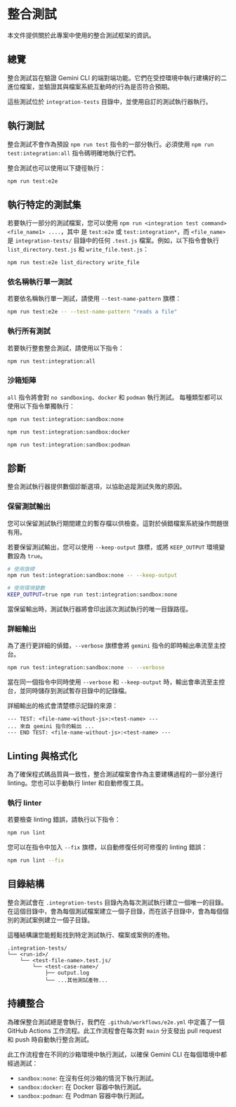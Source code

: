# 整合測試

本文件提供關於此專案中使用的整合測試框架的資訊。

## 總覽

整合測試旨在驗證 Gemini CLI 的端對端功能。它們在受控環境中執行建構好的二進位檔案，並驗證其與檔案系統互動時的行為是否符合預期。

這些測試位於 `integration-tests` 目錄中，並使用自訂的測試執行器執行。

## 執行測試

整合測試不會作為預設 `npm run test` 指令的一部分執行。必須使用 `npm run test:integration:all` 指令碼明確地執行它們。

整合測試也可以使用以下捷徑執行：

```bash
npm run test:e2e
```

## 執行特定的測試集

若要執行一部分的測試檔案，您可以使用 `npm run <integration test command> <file_name1> ....`，其中 <integration test command> 是 `test:e2e` 或 `test:integration*`，而 `<file_name>` 是 `integration-tests/` 目錄中的任何 `.test.js` 檔案。例如，以下指令會執行 `list_directory.test.js` 和 `write_file.test.js`：

```bash
npm run test:e2e list_directory write_file
```

### 依名稱執行單一測試

若要依名稱執行單一測試，請使用 `--test-name-pattern` 旗標：

```bash
npm run test:e2e -- --test-name-pattern "reads a file"
```

### 執行所有測試

若要執行整套整合測試，請使用以下指令：

```bash
npm run test:integration:all
```

### 沙箱矩陣

`all` 指令將會對 `no sandboxing`、`docker` 和 `podman` 執行測試。
每種類型都可以使用以下指令單獨執行：

```bash
npm run test:integration:sandbox:none
```

```bash
npm run test:integration:sandbox:docker
```

```bash
npm run test:integration:sandbox:podman
```

## 診斷

整合測試執行器提供數個診斷選項，以協助追蹤測試失敗的原因。

### 保留測試輸出

您可以保留測試執行期間建立的暫存檔以供檢查。這對於偵錯檔案系統操作問題很有用。

若要保留測試輸出，您可以使用 `--keep-output` 旗標，或將 `KEEP_OUTPUT` 環境變數設為 `true`。

```bash
# 使用旗標
npm run test:integration:sandbox:none -- --keep-output

# 使用環境變數
KEEP_OUTPUT=true npm run test:integration:sandbox:none
```

當保留輸出時，測試執行器將會印出該次測試執行的唯一目錄路徑。

### 詳細輸出

為了進行更詳細的偵錯，`--verbose` 旗標會將 `gemini` 指令的即時輸出串流至主控台。

```bash
npm run test:integration:sandbox:none -- --verbose
```

當在同一個指令中同時使用 `--verbose` 和 `--keep-output` 時，輸出會串流至主控台，並同時儲存到測試暫存目錄中的記錄檔。

詳細輸出的格式會清楚標示記錄的來源：

```
--- TEST: <file-name-without-js>:<test-name> ---
... 來自 gemini 指令的輸出 ...
--- END TEST: <file-name-without-js>:<test-name> ---
```

## Linting 與格式化

為了確保程式碼品質與一致性，整合測試檔案會作為主要建構過程的一部分進行 linting。您也可以手動執行 linter 和自動修復工具。

### 執行 linter

若要檢查 linting 錯誤，請執行以下指令：

```bash
npm run lint
```

您可以在指令中加入 `--fix` 旗標，以自動修復任何可修復的 linting 錯誤：

```bash
npm run lint --fix
```

## 目錄結構

整合測試會在 `.integration-tests` 目錄內為每次測試執行建立一個唯一的目錄。在這個目錄中，會為每個測試檔案建立一個子目錄，而在該子目錄中，會為每個個別的測試案例建立一個子目錄。

這種結構讓您能輕鬆找到特定測試執行、檔案或案例的產物。

```
.integration-tests/
└── <run-id>/
    └── <test-file-name>.test.js/
        └── <test-case-name>/
            ├── output.log
            └── ...其他測試產物...
```

## 持續整合

為確保整合測試總是會執行，我們在 `.github/workflows/e2e.yml` 中定義了一個 GitHub Actions 工作流程。此工作流程會在每次對 `main` 分支發出 pull request 和 push 時自動執行整合測試。

此工作流程會在不同的沙箱環境中執行測試，以確保 Gemini CLI 在每個環境中都經過測試：

- `sandbox:none`: 在沒有任何沙箱的情況下執行測試。
- `sandbox:docker`: 在 Docker 容器中執行測試。
- `sandbox:podman`: 在 Podman 容器中執行測試。
